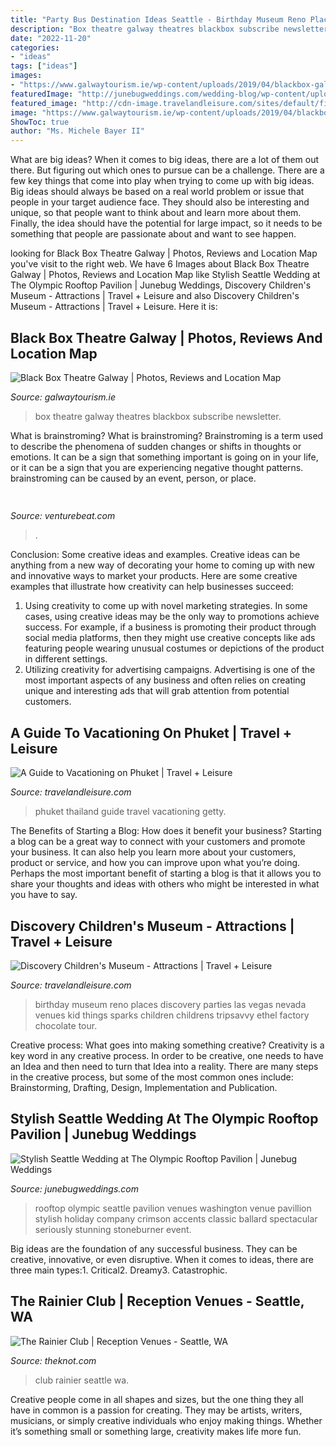 ```yaml
---
title: "Party Bus Destination Ideas Seattle - Birthday Museum Reno Places Discovery Parties Las Vegas Nevada Venues Kid Things Sparks Children Childrens Tripsavvy Ethel Factory Chocolate Tour"
description: "Box theatre galway theatres blackbox subscribe newsletter"
date: "2022-11-20"
categories:
- "ideas"
tags: ["ideas"]
images:
- "https://www.galwaytourism.ie/wp-content/uploads/2019/04/blackbox-galway-1024x768.jpg"
featuredImage: "http://junebugweddings.com/wedding-blog/wp-content/uploads/2015/07/Stylish-Seattle-Wedding-The-Olympic-Rooftop-Pavillion-3-of-29-600x815.jpg"
featured_image: "http://cdn-image.travelandleisure.com/sites/default/files/styles/1600x1000/public/phuket-thailand-karst-formation-phuket0327.jpg?itok=A7Wg1eBR"
image: "https://www.galwaytourism.ie/wp-content/uploads/2019/04/blackbox-galway-1024x768.jpg"
ShowToc: true
author: "Ms. Michele Bayer II"
---
```



What are big ideas?
When it comes to big ideas, there are a lot of them out there. But figuring out which ones to pursue can be a challenge. There are a few key things that come into play when trying to come up with big ideas. 
Big ideas should always be based on a real world problem or issue that people in your target audience face. They should also be interesting and unique, so that people want to think about and learn more about them. Finally, the idea should have the potential for large impact, so it needs to be something that people are passionate about and want to see happen.

	

		
looking for Black Box Theatre Galway | Photos, Reviews and Location Map you've visit to the right web. We have 6 Images about Black Box Theatre Galway | Photos, Reviews and Location Map like Stylish Seattle Wedding at The Olympic Rooftop Pavilion | Junebug Weddings, Discovery Children&#039;s Museum - Attractions | Travel + Leisure and also Discovery Children&#039;s Museum - Attractions | Travel + Leisure. Here it is:
		
    
## Black Box Theatre Galway | Photos, Reviews And Location Map

<img loading=lazy src="https://www.galwaytourism.ie/wp-content/uploads/2019/04/blackbox-galway-1024x768.jpg" onerror="this.onerror=null;this.src='https://tse2.mm.bing.net/th?id=OIP.xfMbmPz0n36ToA96dhDrcwHaFj&amp;pid=15.1';" alt="Black Box Theatre Galway | Photos, Reviews and Location Map">

_Source: galwaytourism.ie_

>box theatre galway theatres blackbox subscribe newsletter. 

	

What is brainstroming?
What is brainstroming? Brainstroming is a term used to describe the phenomena of sudden changes or shifts in thoughts or emotions. It can be a sign that something important is going on in your life, or it can be a sign that you are experiencing negative thought patterns. brainstroming can be caused by an event, person, or place.

    
## 

<img loading=lazy src="https://venturebeat.com/wp-content/uploads/2018/07/180718-ai-made-paintings-03.jpg?w=446" onerror="this.onerror=null;this.src='https://tse1.mm.bing.net/th?id=OIP.tqW6Y9juoF87Raj7ZMcLkwAAAA&amp;pid=15.1';" alt="">

_Source: venturebeat.com_

>. 

	

Conclusion: Some creative ideas and examples.
Creative ideas can be anything from a new way of decorating your home to coming up with new and innovative ways to market your products. Here are some creative examples that illustrate how creativity can help businesses succeed:
1. Using creativity to come up with novel marketing strategies. In some cases, using creative ideas may be the only way to promotions achieve success. For example, if a business is promoting their product through social media platforms, then they might use creative concepts like ads featuring people wearing unusual costumes or depictions of the product in different settings.
2. Utilizing creativity for advertising campaigns. Advertising is one of the most important aspects of any business and often relies on creating unique and interesting ads that will grab attention from potential customers.

    
## A Guide To Vacationing On Phuket | Travel + Leisure

<img loading=lazy src="http://cdn-image.travelandleisure.com/sites/default/files/styles/1600x1000/public/phuket-thailand-karst-formation-phuket0327.jpg?itok=A7Wg1eBR" onerror="this.onerror=null;this.src='https://tse1.mm.bing.net/th?id=OIP.VWd5pr_aBOGupzn2Ps_hdwHaEo&amp;pid=15.1';" alt="A Guide to Vacationing on Phuket | Travel + Leisure">

_Source: travelandleisure.com_

>phuket thailand guide travel vacationing getty. 

	

The Benefits of Starting a Blog: How does it benefit your business?
Starting a blog can be a great way to connect with your customers and promote your business. It can also help you learn more about your customers, product or service, and how you can improve upon what you’re doing. Perhaps the most important benefit of starting a blog is that it allows you to share your thoughts and ideas with others who might be interested in what you have to say.

    
## Discovery Children&#039;s Museum - Attractions | Travel + Leisure

<img loading=lazy src="https://cdn-image.travelandleisure.com/sites/default/files/styles/1600x1000/public/1445437825/LV1015-discovery-childrens-museum.jpg?itok=ysP6Xdh8" onerror="this.onerror=null;this.src='https://tse1.mm.bing.net/th?id=OIP.iF24GbCm8hz0k_nTiF2HBwHaEo&amp;pid=15.1';" alt="Discovery Children&#039;s Museum - Attractions | Travel + Leisure">

_Source: travelandleisure.com_

>birthday museum reno places discovery parties las vegas nevada venues kid things sparks children childrens tripsavvy ethel factory chocolate tour. 

	

Creative process: What goes into making something creative?
Creativity is a key word in any creative process. In order to be creative, one needs to have an Idea and then need to turn that Idea into a reality. There are many steps in the creative process, but some of the most common ones include: Brainstorming, Drafting, Design, Implementation and Publication.

    
## Stylish Seattle Wedding At The Olympic Rooftop Pavilion | Junebug Weddings

<img loading=lazy src="http://junebugweddings.com/wedding-blog/wp-content/uploads/2015/07/Stylish-Seattle-Wedding-The-Olympic-Rooftop-Pavillion-3-of-29-600x815.jpg" onerror="this.onerror=null;this.src='https://tse2.mm.bing.net/th?id=OIP.gJu-nszhhqHLuq1PQCfvVwHaKD&amp;pid=15.1';" alt="Stylish Seattle Wedding at The Olympic Rooftop Pavilion | Junebug Weddings">

_Source: junebugweddings.com_

>rooftop olympic seattle pavilion venues washington venue pavillion stylish holiday company crimson accents classic ballard spectacular seriously stunning stoneburner event. 

	

Big ideas are the foundation of any successful business. They can be creative, innovative, or even disruptive. When it comes to ideas, there are three main types:1. Critical2. Dreamy3. Catastrophic.

    
## The Rainier Club | Reception Venues - Seattle, WA

<img loading=lazy src="https://media-api.xogrp.com/images/6db98eee-3410-40dc-bb7f-d6c76fcda568~rs_720.480" onerror="this.onerror=null;this.src='https://tse1.mm.bing.net/th?id=OIP.gpg7nhBYyq3YAhEgDru25AHaE7&amp;pid=15.1';" alt="The Rainier Club | Reception Venues - Seattle, WA">

_Source: theknot.com_

>club rainier seattle wa. 

	

Creative people come in all shapes and sizes, but the one thing they all have in common is a passion for creating. They may be artists, writers, musicians, or simply creative individuals who enjoy making things. Whether it’s something small or something large, creativity makes life more fun.

